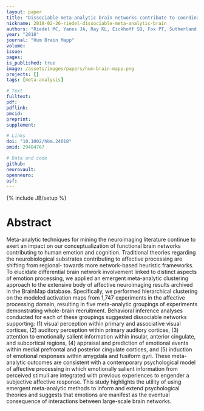 ```yaml
---
layout: paper
title: "Dissociable meta-analytic brain networks contribute to coordinated emotional processing."
nickname: 2018-02-26-riedel-dissociable-meta-analytic-brain
authors: "Riedel MC, Yanes JA, Ray KL, Eickhoff SB, Fox PT, Sutherland MT, Laird AR"
year: "2018"
journal: "Hum Brain Mapp"
volume:
issue:
pages:
is_published: true
image: /assets/images/papers/hum-brain-mapp.png
projects: []
tags: [meta-analysis]

# Text
fulltext:
pdf:
pdflink:
pmcid:
preprint:
supplement:

# Links
doi: "10.1002/hbm.24018"
pmid: 29484767

# Data and code
github:
neurovault:
openneuro:
osf:
---
```

{% include JB/setup %}

# Abstract

Meta-analytic techniques for mining the neuroimaging literature continue to exert an impact on our conceptualization of functional brain networks contributing to human emotion and cognition. Traditional theories regarding the neurobiological substrates contributing to affective processing are shifting from regional- towards more network-based heuristic frameworks. To elucidate differential brain network involvement linked to distinct aspects of emotion processing, we applied an emergent meta-analytic clustering approach to the extensive body of affective neuroimaging results archived in the BrainMap database. Specifically, we performed hierarchical clustering on the modeled activation maps from 1,747 experiments in the affective processing domain, resulting in five meta-analytic groupings of experiments demonstrating whole-brain recruitment. Behavioral inference analyses conducted for each of these groupings suggested dissociable networks supporting: (1) visual perception within primary and associative visual cortices, (2) auditory perception within primary auditory cortices, (3) attention to emotionally salient information within insular, anterior cingulate, and subcortical regions, (4) appraisal and prediction of emotional events within medial prefrontal and posterior cingulate cortices, and (5) induction of emotional responses within amygdala and fusiform gyri. These meta-analytic outcomes are consistent with a contemporary psychological model of affective processing in which emotionally salient information from perceived stimuli are integrated with previous experiences to engender a subjective affective response. This study highlights the utility of using emergent meta-analytic methods to inform and extend psychological theories and suggests that emotions are manifest as the eventual consequence of interactions between large-scale brain networks.
